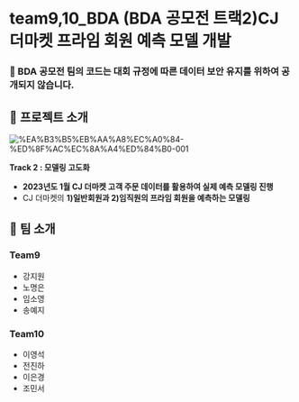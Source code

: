 # team9,10_BDA (BDA 공모전 트랙2)CJ더마켓 프라임 회원 예측 모델 개발

### 📌 BDA 공모전 팀의 코드는 대회 규정에 따른 데이터 보안 유지를 위하여 공개되지 않습니다.

## 📑 프로젝트 소개
![%EA%B3%B5%EB%AA%A8%EC%A0%84-%ED%8F%AC%EC%8A%A4%ED%84%B0-001](https://github.com/khuda-3rd/team9_10_BDA/assets/90135669/39d26773-89e2-455d-90a4-1931c3d18897)

**Track 2 : 모델링 고도화**  
- **2023년도 1월 CJ 더마켓 고객 주문 데이터를 활용하여 실제 예측 모델링 진행**
- CJ 더마켓의 **1)일반회원과 2)임직원의 프라임 회원을 예측하는 모델링**

## 👏 팀 소개
### Team9
* 강지원
* 노명은
* 임소영
* 송예지

### Team10
* 이영석
* 전진하
* 이은경
* 조민서

